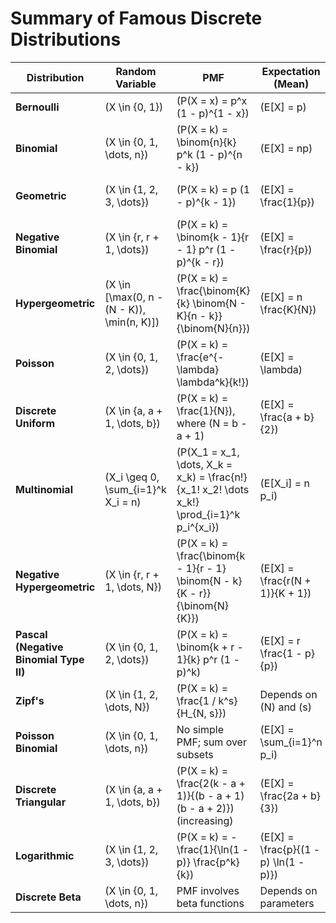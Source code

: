 # Summary of Famous Discrete Distributions

| Distribution           | Random Variable                              | PMF                                                                                                          | Expectation (Mean)                          | Variance                                           |
|------------------------|---------------------------------------------|--------------------------------------------------------------------------------------------------------------|---------------------------------------------|----------------------------------------------------|
| **Bernoulli**          | \(X \in \{0, 1\}\)                          | \(P(X = x) = p^x (1 - p)^{1 - x}\)                                                                           | \(E[X] = p\)                                | \(\operatorname{Var}(X) = p(1 - p)\)                |
| **Binomial**           | \(X \in \{0, 1, \dots, n\}\)                | \(P(X = k) = \binom{n}{k} p^k (1 - p)^{n - k}\)                                                              | \(E[X] = np\)                               | \(\operatorname{Var}(X) = np(1 - p)\)               |
| **Geometric**          | \(X \in \{1, 2, 3, \dots\}\)                | \(P(X = k) = p (1 - p)^{k - 1}\)                                                                             | \(E[X] = \frac{1}{p}\)                      | \(\operatorname{Var}(X) = \frac{1 - p}{p^2}\)       |
| **Negative Binomial**  | \(X \in \{r, r + 1, \dots\}\)               | \(P(X = k) = \binom{k - 1}{r - 1} p^r (1 - p)^{k - r}\)                                                      | \(E[X] = \frac{r}{p}\)                      | \(\operatorname{Var}(X) = \frac{r(1 - p)}{p^2}\)    |
| **Hypergeometric**     | \(X \in [\max(0, n - (N - K)), \min(n, K)]\) | \(P(X = k) = \frac{\binom{K}{k} \binom{N - K}{n - k}}{\binom{N}{n}}\)                                        | \(E[X] = n \frac{K}{N}\)                    | \(\operatorname{Var}(X) = n \frac{K}{N} \frac{N - K}{N} \frac{N - n}{N - 1}\) |
| **Poisson**            | \(X \in \{0, 1, 2, \dots\}\)                | \(P(X = k) = \frac{e^{-\lambda} \lambda^k}{k!}\)                                                            | \(E[X] = \lambda\)                          | \(\operatorname{Var}(X) = \lambda\)                 |
| **Discrete Uniform**   | \(X \in \{a, a + 1, \dots, b\}\)            | \(P(X = k) = \frac{1}{N}\), where \(N = b - a + 1\)                                                          | \(E[X] = \frac{a + b}{2}\)                  | \(\operatorname{Var}(X) = \frac{N^2 - 1}{12}\)      |
| **Multinomial**        | \(X_i \geq 0, \sum_{i=1}^k X_i = n\)        | \(P(X_1 = x_1, \dots, X_k = x_k) = \frac{n!}{x_1! x_2! \dots x_k!} \prod_{i=1}^k p_i^{x_i}\)                 | \(E[X_i] = n p_i\)                          | \(\operatorname{Var}(X_i) = n p_i (1 - p_i)\)       |
| **Negative Hypergeometric** | \(X \in \{r, r + 1, \dots, N\}\)       | \(P(X = k) = \frac{\binom{k - 1}{r - 1} \binom{N - k}{K - r}}{\binom{N}{K}}\)                                | \(E[X] = \frac{r(N + 1)}{K + 1}\)           | \(\operatorname{Var}(X) = r \frac{(N - K)(N + 1)}{(K + 1)(K + 2)}\) |
| **Pascal (Negative Binomial Type II)** | \(X \in \{0, 1, 2, \dots\}\)  | \(P(X = k) = \binom{k + r - 1}{k} p^r (1 - p)^k\)                                                           | \(E[X] = r \frac{1 - p}{p}\)                | \(\operatorname{Var}(X) = r \frac{1 - p}{p^2}\)     |
| **Zipf's**             | \(X \in \{1, 2, \dots, N\}\)                | \(P(X = k) = \frac{1 / k^s}{H_{N, s}}\)                                                                     | Depends on \(N\) and \(s\)                  | Depends on \(N\) and \(s\)                         |
| **Poisson Binomial**   | \(X \in \{0, 1, \dots, n\}\)                | No simple PMF; sum over subsets                                                                              | \(E[X] = \sum_{i=1}^n p_i\)                 | \(\operatorname{Var}(X) = \sum_{i=1}^n p_i (1 - p_i)\) |
| **Discrete Triangular** | \(X \in \{a, a + 1, \dots, b\}\)           | \(P(X = k) = \frac{2(k - a + 1)}{(b - a + 1)(b - a + 2)}\) (increasing)                                      | \(E[X] = \frac{2a + b}{3}\)                 | \(\operatorname{Var}(X) = \frac{(b - a + 1)^2 - 1}{18}\) |
| **Logarithmic**        | \(X \in \{1, 2, 3, \dots\}\)                | \(P(X = k) = - \frac{1}{\ln(1 - p)} \frac{p^k}{k}\)                                                         | \(E[X] = \frac{p}{(1 - p) \ln(1 - p)}\)     | \(\operatorname{Var}(X) = \frac{p (p + \ln(1 - p))}{(1 - p)^2 [\ln(1 - p)]^2}\) |
| **Discrete Beta**      | \(X \in \{0, 1, \dots, n\}\)                | PMF involves beta functions                                                                                 | Depends on parameters                       | Depends on parameters                               |
